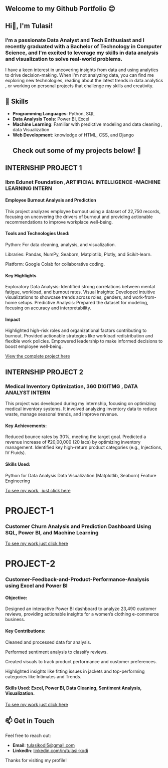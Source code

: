 ## Welcome to my Github Portfolio 😊
## Hi👋, I'm **Tulasi**! 
### I’m a passionate **Data Analyst** and **Tech Enthusiast**  and  I recently graduated with a **Bachelor of Technology in Computer Science**, and I'm excited to leverage my skills in data analysis and visualization to solve real-world problems.
I have a keen interest in uncovering insights from data and using analytics to drive decision-making. 
When I'm not analyzing data, you can find me exploring new technologies, reading about the latest trends in data analytics , or working on personal projects that challenge my skills and creativity.
## 🚀 Skills
- **Programming Languages**: Python, SQL
- **Data Analysis Tools**: Power BI, Excel
- **Machine Learning**: Familiar with predictive modeling and data cleaning , data Visualization
- **Web Development**:  knowledge of HTML, CSS, and Django
  ## Check out some of my projects below! 💼

## INTERNSHIP PROJECT 1
### Ibm Edunet Foundation ,ARTIFICIAL INTELLIGENCE -MACHINE LEARNING INTERN
#### Employee Burnout Analysis and Prediction

This project analyzes employee burnout using a dataset of 22,750 records, focusing on uncovering the drivers of burnout and providing 
actionable recommendations to improve workplace well-being.

#### Tools and Technologies Used:

Python: For data cleaning, analysis, and visualization.

Libraries: Pandas, NumPy, Seaborn, Matplotlib, Plotly, and Scikit-learn.

Platform: Google Colab for collaborative coding.

#### Key Highlights
Exploratory Data Analysis: Identified strong correlations between mental fatigue, workload, and burnout rates.
Visual Insights: Developed intuitive visualizations to showcase trends across roles, genders, and work-from-home setups.
Predictive Analysis: Prepared the dataset for modeling, focusing on accuracy and interpretability.
#### Impact
Highlighted high-risk roles and organizational factors contributing to burnout.
Provided actionable strategies like workload redistribution and flexible work policies.
Empowered leadership to make informed decisions to boost employee well-being.

[View the complete project here](https://github.com/tulasikodi/EMPLOYEE-BURNOUT-ANALYSIS-PROJECT)

## INTERNSHIP PROJECT 2

### Medical Inventory Optimization, 360 DIGITMG , DATA ANALYST INTERN
This project was developed during my internship, focusing on optimizing medical inventory systems. It involved analyzing inventory data to reduce waste, manage seasonal trends, and improve revenue.

#### Key Achievements:

Reduced bounce rates by 30%, meeting the target goal.
Predicted a revenue increase of ₹20,00,000 (20 lacs) by optimizing inventory management.
Identified key high-return product categories (e.g., Injections, IV Fluids).

#### Skills Used:
Python for Data Analysis
Data Visualization (Matplotlib, Seaborn)
Feature Engineering

[ To see my work , just click here](https://github.com/tulasikodi/Medical-Inventory-Optimization)

 # PROJECT-1
 
  ### Customer Churn Analysis and Prediction Dashboard Using SQL, Power BI, and Machine Learning
  [To see my work,just click here](Customer_Churn_Analysis_and_Prediction_README.md)

 # PROJECT-2
 
### Customer-Feedback-and-Product-Performance-Analysis using Excel and Power BI

#### Objective:
Designed an interactive Power BI dashboard to analyze 23,490 customer reviews, providing actionable insights for a women’s clothing e-commerce business.

#### Key Contributions:
Cleaned and processed data for analysis.

Performed sentiment analysis to classify reviews.

Created visuals to track product performance and customer preferences.

Highlighted insights like fitting issues in jackets and top-performing categories like Intimates and Trends.

#### Skills Used: Excel, Power BI, Data Cleaning, Sentiment Analysis, Visualization.


  [To see my work,just click here](https://github.com/tulasikodi/Customer-Feedback-and-Product-Performance-Analysis/blob/main/README.md)

  
  
  

## 📫 Get in Touch
Feel free to reach out:
- **Email**: [tulasikodi5@gmail.com](mailto:tulasikodi5@gmail.com)
- **LinkedIn**: [linkedin.com/in/tulasi-kodi](https://www.linkedin.com/in/tulasi-kodi-aa18a61b7/)

Thanks for visiting my profile!
<!--
**tulasikodi/tulasikodi** is a ✨ _special_ ✨ repository because its `README.md` (this file) appears on your GitHub profile.

Here are some ideas to get you started:

- 🔭 I’m currently working on ...
- 🌱 I’m currently learning ...
- 👯 I’m looking to collaborate on ...
- 🤔 I’m looking for help with ...
- 💬 Ask me about ...
- 📫 How to reach me: ...
- 😄 Pronouns: ...
- ⚡ Fun fact: ...
-->
